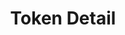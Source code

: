 ---
title: Token Detail
position: 1.2
type: get
description: Hiển thị thông tin chi tiết của token
content_markdown: |-
  API sử dụng để  hiển thị các thông tin đến token
  /api/v1/auth/tokens
left_code_blocks:
  - code_block: |-
      r = requests.get("http://portalurl/api/v1/auth/tokens", token="YOUR_TOKEN_KEY")
      print r.text
    title: Python
    language: python
right_code_blocks:
  - code_block: |-
      {
        "project_id": string,
        "token_created": "YYYY-MM-DDTh:i:s+07:00",
        "token_expired": "YYYY-MM-DDTh:i:s+07:00",
        "token_key": "user@example.com"
      }
    title: Response
    language: json
---